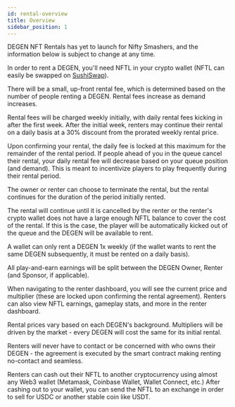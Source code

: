 ```yaml
---
id: rental-overview
title: Overview
sidebar_position: 1
---
```


DEGEN NFT Rentals has yet to launch for Nifty Smashers, and the information below is subject to change at any time.

In order to rent a DEGEN, you'll need NFTL in your crypto wallet (NFTL can easily be swapped on [SushiSwap](https://sushi.com/)).

There will be a small, up-front rental fee, which is determined based on the number of people renting a DEGEN. Rental fees increase as demand increases.

Rental fees will be charged weekly initially, with daily rental fees kicking in after the first week. After the initial week, renters may continue their rental on a daily basis at a 30% discount from the prorated weekly rental price.

Upon confirming your rental, the daily fee is locked at this maximum for the remainder of the rental period. If people ahead of you in the queue cancel their rental, your daily rental fee will decrease based on your queue position (and demand). This is meant to incentivize players to play frequently during their rental period.

The owner or renter can choose to terminate the rental, but the rental continues for the duration of the period initially rented.

The rental will continue until it is cancelled by the renter or the renter's crypto wallet does not have a large enough NFTL balance to cover the cost of the rental. If this is the case, the player will be automatically kicked out of the queue and the DEGEN will be available to rent.

A wallet can only rent a DEGEN 1x weekly (if the wallet wants to rent the same DEGEN subsequently, it must be rented on a daily basis).

All play-and-earn earnings will be split between the DEGEN Owner, Renter (and Sponsor, if applicable).

When navigating to the renter dashboard, you will see the current price and multiplier (these are locked upon confirming the rental agreement). Renters can also view NFTL earnings, gameplay stats, and more in the renter dashboard.

Rental prices vary based on each DEGEN's background. Multipliers will be driven by the market - every DEGEN will cost the same for its initial rental.

Renters will never have to contact or be concerned with who owns their DEGEN - the agreement is executed by the smart contract making renting no-contact and seamless.

Renters can cash out their NFTL to another cryptocurrency using almost any Web3 wallet (Metamask, Coinbase Wallet, Wallet Connect, etc.) After cashing out to your wallet, you can send the NFTL to an exchange in order to sell for USDC or another stable coin like USDT.
